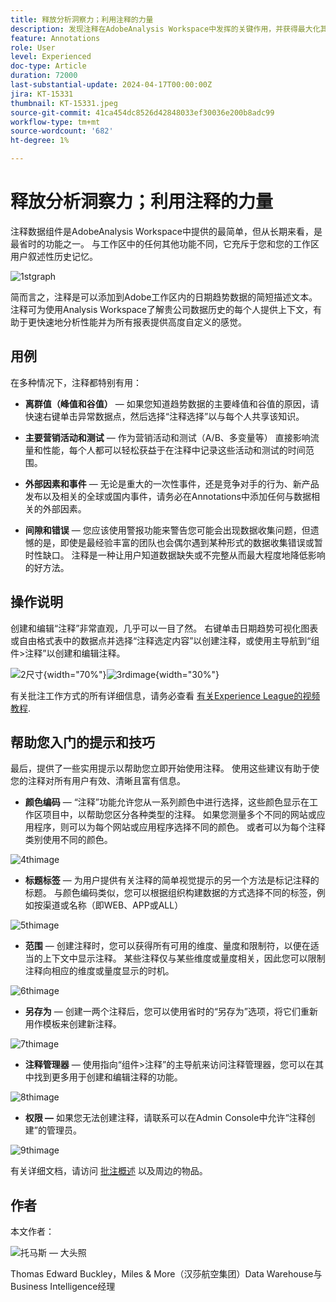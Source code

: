```yaml
---
title: 释放分析洞察力；利用注释的力量
description: 发现注释在AdobeAnalysis Workspace中发挥的关键作用，并获得最大化其使用率的实用提示。 将您的数据理解和协作提升到新的高度，在此过程中不断提取更丰富的分析见解。
feature: Annotations
role: User
level: Experienced
doc-type: Article
duration: 72000
last-substantial-update: 2024-04-17T00:00:00Z
jira: KT-15331
thumbnail: KT-15331.jpeg
source-git-commit: 41ca454dc8526d42848033ef30036e200b8adc99
workflow-type: tm+mt
source-wordcount: '682'
ht-degree: 1%

---
```



# 释放分析洞察力；利用注释的力量

注释数据组件是AdobeAnalysis Workspace中提供的最简单，但从长期来看，是最省时的功能之一。 与工作区中的任何其他功能不同，它充斥于您和您的工作区用户叙述性历史记忆。

![1stgraph](assets/1stgraph.png)

简而言之，注释是可以添加到Adobe工作区内的日期趋势数据的简短描述文本。 注释可为使用Analysis Workspace了解贵公司数据历史的每个人提供上下文，有助于更快速地分析性能并为所有报表提供高度自定义的感觉。

## 用例

在多种情况下，注释都特别有用：

- **离群值（峰值和谷值）**  — 如果您知道趋势数据的主要峰值和谷值的原因，请快速右键单击异常数据点，然后选择“注释选择”以与每个人共享该知识。

- **主要营销活动和测试**  — 作为营销活动和测试（A/B、多变量等） 直接影响流量和性能，每个人都可以轻松获益于在注释中记录这些活动和测试的时间范围。

- **外部因素和事件**  — 无论是重大的一次性事件，还是竞争对手的行为、新产品发布以及相关的全球或国内事件，请务必在Annotations中添加任何与数据相关的外部因素。

- **间隙和错误**  — 您应该使用警报功能来警告您可能会出现数据收集问题，但遗憾的是，即使是最经验丰富的团队也会偶尔遇到某种形式的数据收集错误或暂时性缺口。 注释是一种让用户知道数据缺失或不完整从而最大程度地降低影响的好方法。

## 操作说明

创建和编辑“注释”非常直观，几乎可以一目了然。 右键单击日期趋势可视化图表或自由格式表中的数据点并选择“注释选定内容”以创建注释，或使用主导航到“组件>注释”以创建和编辑注释。

![2尺寸](assets/2ndimage.png){width="70%"}![3rdimage](assets/3rdimage.png){width="30%"}


有关批注工作方式的所有详细信息，请务必查看 [有关Experience League的视频教程](https://experienceleague.adobe.com/en/docs/analytics-learn/tutorials/analysis-workspace/navigating-workspace-projects/annotations-in-analysis-workspace).

## 帮助您入门的提示和技巧

最后，提供了一些实用提示以帮助您立即开始使用注释。  使用这些建议有助于使您的注释对所有用户有效、清晰且富有信息。

- **颜色编码**  — “注释”功能允许您从一系列颜色中进行选择，这些颜色显示在工作区项目中，以帮助您区分各种类型的注释。 如果您测量多个不同的网站或应用程序，则可以为每个网站或应用程序选择不同的颜色。 或者可以为每个注释类别使用不同的颜色。

![4thimage](assets/4thimage.png)

- **标题标签**  — 为用户提供有关注释的简单视觉提示的另一个方法是标记注释的标题。 与颜色编码类似，您可以根据组织构建数据的方式选择不同的标签，例如按渠道或名称（即WEB、APP或ALL）

![5thimage](assets/5thimage.png)

- **范围**  — 创建注释时，您可以获得所有可用的维度、量度和限制符，以便在适当的上下文中显示注释。 某些注释仅与某些维度或量度相关，因此您可以限制注释向相应的维度或量度显示的时机。

![6thimage](assets/6thimage.png)

- **另存为**  — 创建一两个注释后，您可以使用省时的“另存为”选项，将它们重新用作模板来创建新注释。

![7thimage](assets/7thimage.png)

- **注释管理器**  — 使用指向“组件>注释”的主导航来访问注释管理器，您可以在其中找到更多用于创建和编辑注释的功能。

![8thimage](assets/8thimage.png)


- **权限 —** 如果您无法创建注释，请联系可以在Admin Console中允许“注释创建”的管理员。

![9thimage](assets/9thimage.png)

有关详细文档，请访问 [批注概述](https://experienceleague.adobe.com/en/docs/analytics/analyze/analysis-workspace/components/annotations/overview) 以及周边的物品。

## 作者

本文作者：

![托马斯 — 大头照](assets/thomas-headshot.png)

Thomas Edward Buckley，Miles &amp; More（汉莎航空集团）Data Warehouse与Business Intelligence经理
